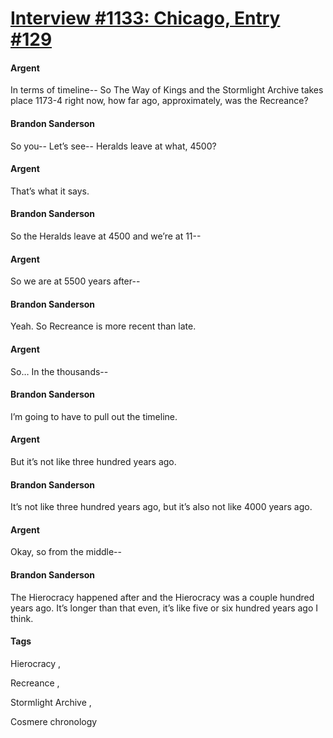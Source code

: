 # [Interview #1133: Chicago, Entry #129](https://www.theoryland.com/intvmain.php?i=1133#129)

#### Argent

In terms of timeline-- So The Way of Kings and the Stormlight Archive takes place 1173-4 right now, how far ago, approximately, was the Recreance?

#### Brandon Sanderson

So you-- Let’s see-- Heralds leave at what, 4500?

#### Argent

That’s what it says.

#### Brandon Sanderson

So the Heralds leave at 4500 and we’re at 11--

#### Argent

So we are at 5500 years after--

#### Brandon Sanderson

Yeah. So Recreance is more recent than late.

#### Argent

So… In the thousands--

#### Brandon Sanderson

I’m going to have to pull out the timeline.

#### Argent

But it’s not like three hundred years ago.

#### Brandon Sanderson

It’s not like three hundred years ago, but it’s also not like 4000 years ago.

#### Argent

Okay, so from the middle--

#### Brandon Sanderson

The Hierocracy happened after and the Hierocracy was a couple hundred years ago. It’s longer than that even, it’s like five or six hundred years ago I think.

#### Tags

Hierocracy
,

Recreance
,

Stormlight Archive
,

Cosmere chronology

